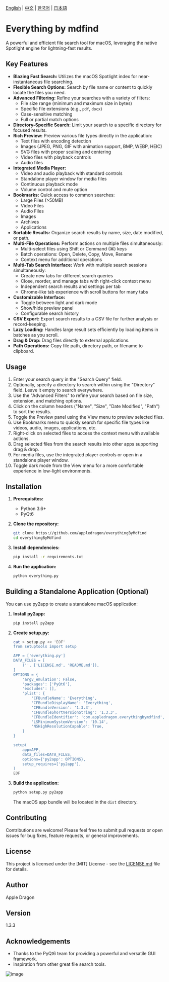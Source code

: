 [English](README.md) | [中文](README_CN.md) | [한국어](README_KO.md) | [日本語](README_JP.md)

# Everything by mdfind

A powerful and efficient file search tool for macOS, leveraging the native Spotlight engine for lightning-fast results.

## Key Features

*   **Blazing Fast Search:** Utilizes the macOS Spotlight index for near-instantaneous file searching.
*   **Flexible Search Options:** Search by file name or content to quickly locate the files you need.
*   **Advanced Filtering:** Refine your searches with a variety of filters:
    *   File size range (minimum and maximum size in bytes)
    *   Specific file extensions (e.g., `pdf`, `docx`)
    *   Case-sensitive matching
    *   Full or partial match options
*   **Directory-Specific Search:** Limit your search to a specific directory for focused results.
*   **Rich Preview:** Preview various file types directly in the application:
    *   Text files with encoding detection
    *   Images (JPEG, PNG, GIF with animation support, BMP, WEBP, HEIC)
    *   SVG files with proper scaling and centering
    *   Video files with playback controls
    *   Audio files
*   **Integrated Media Player:**
    *   Video and audio playback with standard controls
    *   Standalone player window for media files
    *   Continuous playback mode
    *   Volume control and mute option
*   **Bookmarks:** Quick access to common searches:
    *   Large Files (>50MB)
    *   Video Files
    *   Audio Files
    *   Images
    *   Archives
    *   Applications
*   **Sortable Results:** Organize search results by name, size, date modified, or path.
*   **Multi-File Operations:** Perform actions on multiple files simultaneously:
    *   Multi-select files using Shift or Command (⌘) keys
    *   Batch operations: Open, Delete, Copy, Move, Rename
    *   Context menu for additional operations
*   **Multi-Tab Search Interface:** Work with multiple search sessions simultaneously:
    *   Create new tabs for different search queries
    *   Close, reorder, and manage tabs with right-click context menu
    *   Independent search results and settings per tab
    *   Chrome-like tab experience with scroll buttons for many tabs
*   **Customizable Interface:**
    *   Toggle between light and dark mode
    *   Show/hide preview panel
    *   Configurable search history
*   **CSV Export:** Export search results to a CSV file for further analysis or record-keeping.
*   **Lazy Loading:** Handles large result sets efficiently by loading items in batches as you scroll.
*   **Drag & Drop:** Drag files directly to external applications.
*   **Path Operations:** Copy file path, directory path, or filename to clipboard.

## Usage

1.  Enter your search query in the "Search Query" field.
2.  Optionally, specify a directory to search within using the "Directory" field. Leave it empty to search everywhere.
3.  Use the "Advanced Filters" to refine your search based on file size, extension, and matching options.
4.  Click on the column headers ("Name", "Size", "Date Modified", "Path") to sort the results.
5.  Toggle the Preview panel using the View menu to preview selected files.
6.  Use Bookmarks menu to quickly search for specific file types like videos, audio, images, applications, etc.
7.  Right-click on selected files to access the context menu with available actions.
8.  Drag selected files from the search results into other apps supporting drag & drop.
9.  For media files, use the integrated player controls or open in a standalone player window.
10. Toggle dark mode from the View menu for a more comfortable experience in low-light environments.

## Installation

1.  **Prerequisites:**
    *   Python 3.6+
    *   PyQt6

2.  **Clone the repository:**

    ```bash
    git clone https://github.com/appledragon/everythingByMdfind
    cd everythingByMdfind
    ```

3.  **Install dependencies:**

    ```bash
    pip install -r requirements.txt
    ```

4.  **Run the application:**

    ```bash
    python everything.py
    ```

## Building a Standalone Application (Optional)

You can use py2app to create a standalone macOS application:

1.  **Install py2app:**

    ```bash
    pip install py2app
    ```

2.  **Create setup.py:**

    ```bash
    cat > setup.py << 'EOF'
    from setuptools import setup

    APP = ['everything.py']
    DATA_FILES = [
        ('', ['LICENSE.md', 'README.md']),
    ]
    OPTIONS = {
        'argv_emulation': False,
        'packages': ['PyQt6'],
        'excludes': [],
        'plist': {
            'CFBundleName': 'Everything',
            'CFBundleDisplayName': 'Everything',
            'CFBundleVersion': '1.3.3',
            'CFBundleShortVersionString': '1.3.3',
            'CFBundleIdentifier': 'com.appledragon.everythingbymdfind',
            'LSMinimumSystemVersion': '10.14',
            'NSHighResolutionCapable': True,
        }
    }

    setup(
        app=APP,
        data_files=DATA_FILES,
        options={'py2app': OPTIONS},
        setup_requires=['py2app'],
    )
    EOF
    ```

3.  **Build the application:**

    ```bash
    python setup.py py2app
    ```

    The macOS app bundle will be located in the `dist` directory.

## Contributing

Contributions are welcome! Please feel free to submit pull requests or open issues for bug fixes, feature requests, or general improvements.

## License

This project is licensed under the [MIT] License - see the [LICENSE.md](LICENSE.md) file for details.

## Author

Apple Dragon

## Version

1.3.3

## Acknowledgements

*   Thanks to the PyQt6 team for providing a powerful and versatile GUI framework.
*   Inspiration from other great file search tools.

![image](https://github.com/user-attachments/assets/7164998f-2d7c-4d29-9af1-cfd4cf962d02)

